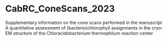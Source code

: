 # CabRC_ConeScans_2023
Supplementary information on the cone scans performed in the manuscript A quantitative assessment of (bacterio)chlorophyll assignments in the cryo-EM structure of the Chloracidobacterium thermophilum reaction center
